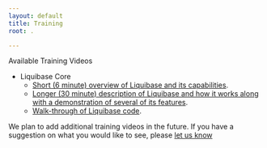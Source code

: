 ```yaml
---
layout: default
title: Training
root: .

---
```



Available Training Videos

  * Liquibase Core
    * [Short (6 minute) overview of Liquibase and its capabilities](http://www.liquibase.org/swf/overview_short/liquibase%20overview.html).
    * [Longer (30 minute) description of Liquibase and how it works along with a demonstration of several of its features](http://www.liquibase.org/swf/overview_long/Liquibase%20TechTalk.html).
    * [Walk-through of Liquibase code](http://www.liquibase.org/swf/liquibase_code_walkthrough/liquibase_code_walkthrough.html).

We plan to add additional training videos in the future. If you have a suggestion on what you would like to see, please [let us know](community.html)
